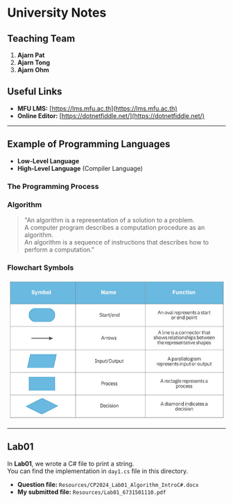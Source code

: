 # University Notes

## Teaching Team
1. **Ajarn Pat**
2. **Ajarn Tong**
3. **Ajarn Ohm**

## Useful Links
- **MFU LMS:** [https://lms.mfu.ac.th](https://lms.mfu.ac.th)
- **Online Editor:** [https://dotnetfiddle.net/](https://dotnetfiddle.net/)

---

## Example of Programming Languages

- **Low-Level Language**
- **High-Level Language** (Compiler Language)

### The Programming Process

### Algorithm
> "An algorithm is a representation of a solution to a problem.  
> A computer program describes a computation procedure as an algorithm.  
> An algorithm is a sequence of instructions that describes how to perform a computation."

### Flowchart Symbols
![Flowchart Symbols](Resources/image.png)

---

## **Lab01**
In **Lab01**, we wrote a C# file to print a string.  
You can find the implementation in `day1.cs` file in this directory.

- **Question file:** `Resources/CP2024_Lab01_Algorithm_IntroC#.docx`
- **My submitted file:** `Resources/Lab01_6731501110.pdf`
